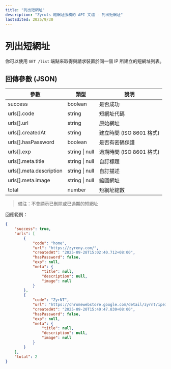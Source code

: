 ```yaml
---
title: "列出短網址"
description: "Zyruls 縮網址服務的 API 文檔 - 列出短網址"
lastEdited: 2025/9/30
---
```


# 列出短網址
你可以使用 `GET /list` 端點來取得與請求裝置於同一個 IP 所建立的短網址列表。

## 回傳參數 (JSON)
|參數|類型|說明|
|----|----|----|
|success|boolean|是否成功|
|urls[].code|string|短網址代碼|
|urls[].url|string|原始網址|
|urls[].createdAt|string|建立時間 (ISO 8601 格式)|
|urls[].hasPassword|boolean|是否有密碼保護|
|urls[].exp|string \| null|過期時間 (ISO 8601 格式)|
|urls[].meta.title|string \| null|自訂標題|
|urls[].meta.description|string \| null|自訂描述|
|urls[].meta.image|string \| null|縮圖網址|
|total|number|短網址總數|
> 備注：不會顯示已刪除或已過期的短網址

回應範例：
```json
{
    "success": true,
    "urls": [
        {
            "code": "home",
            "url": "https://zyreny.com/",
            "createdAt": "2025-09-28T15:02:40.712+08:00",
            "hasPassword": false,
            "exp": null,
            "meta": {
                "title": null,
                "description": null,
                "image": null
            }
        },
        {
            "code": "ZyrNT",
            "url": "https://chromewebstore.google.com/detail/zyrnt/ipeioiohfjiohgndlhoglhloipocenoj",
            "createdAt": "2025-09-20T15:40:47.830+08:00",
            "hasPassword": false,
            "exp": null,
            "meta": {
                "title": null,
                "description": null,
                "image": null
            }
        }
    ],
    "total": 2
}
```